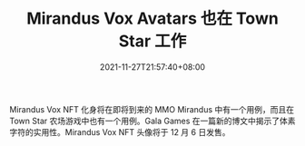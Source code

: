 ﻿---
title: "Mirandus Vox Avatars 也在 Town Star 工作"
date: 2021-11-27T21:57:40+08:00
lastmod: 2021-11-27T16:45:40+08:00
draft: false
authors: ["Diana"]
description: "Mirandus Vox NFT 化身将在即将到来的 MMO Mirandus 中有一个用例，而且在 Town Star 农场游戏中也有一个用例。Gala Games 在一篇新的博文中揭示了体素字符的实用性。Mirandus Vox NFT 头像将于 12 月 6 日发售。"
featuredImage: "mirandus-vox-avatars-also-working-in-town-star.png"
tags: ["Digital Collectibles","数字收藏品","Play to Earn"]
categories: ["news"]
news: ["数字收藏品"]
weight: 
lightgallery: true
pinned: false
recommend: false
recommend1: false
---

Mirandus Vox NFT 化身将在即将到来的 MMO Mirandus 中有一个用例，而且在 Town Star 农场游戏中也有一个用例。Gala Games 在一篇新的博文中揭示了体素字符的实用性。Mirandus Vox NFT 头像将于 12 月 6 日发售。

<!--more-->

